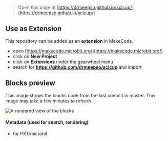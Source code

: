 
> Open this page at [https://drmeepso.github.io/scicup/](https://drmeepso.github.io/scicup/)

## Use as Extension

This repository can be added as an **extension** in MakeCode.

* open [https://makecode.microbit.org/](https://makecode.microbit.org/)
* click on **New Project**
* click on **Extensions** under the gearwheel menu
* search for **https://github.com/drmeepso/scicup** and import

## Blocks preview

This image shows the blocks code from the last commit in master.
This image may take a few minutes to refresh.

![A rendered view of the blocks](https://github.com/drmeepso/scicup/raw/master/.github/makecode/blocks.png)

#### Metadata (used for search, rendering)

* for PXT/microbit
<script src="https://makecode.com/gh-pages-embed.js"></script><script>makeCodeRender("{{ site.makecode.home_url }}", "{{ site.github.owner_name }}/{{ site.github.repository_name }}");</script>
